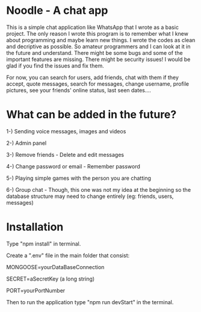 # Noodle - A chat app
This is a simple chat application like WhatsApp that I wrote as a basic project. The only reason I wrote this program is to remember what I knew about programming and maybe learn new things. I wrote the codes as clean and decriptive as possible. So amateur programmers and I can look at it in the future and understand. There might be some bugs and some of the important features are missing. There might be security issues! I would be glad if you find the issues and fix them.

For now, you can search for users, add friends, chat with them if they accept, quote messages, search for messages, change username, profile pictures, see your friends' online status, last seen dates....

# What can be added in the future?

1-) Sending voice messages, images and videos

2-) Admin panel

3-) Remove friends - Delete and edit messages

4-) Change password or email - Remember password

5-) Playing simple games with the person you are chatting

6-) Group chat - Though, this one was not my idea at the beginning so the database structure may need to change entirely (eg: friends, users, messages)

# Installation
Type "npm install" in terminal.

Create a ".env" file in the main folder that consist:

MONGOOSE=yourDataBaseConnection

SECRET=aSecretKey (a long string)

PORT=yourPortNumber

Then to run the application type "npm run devStart" in the terminal.
